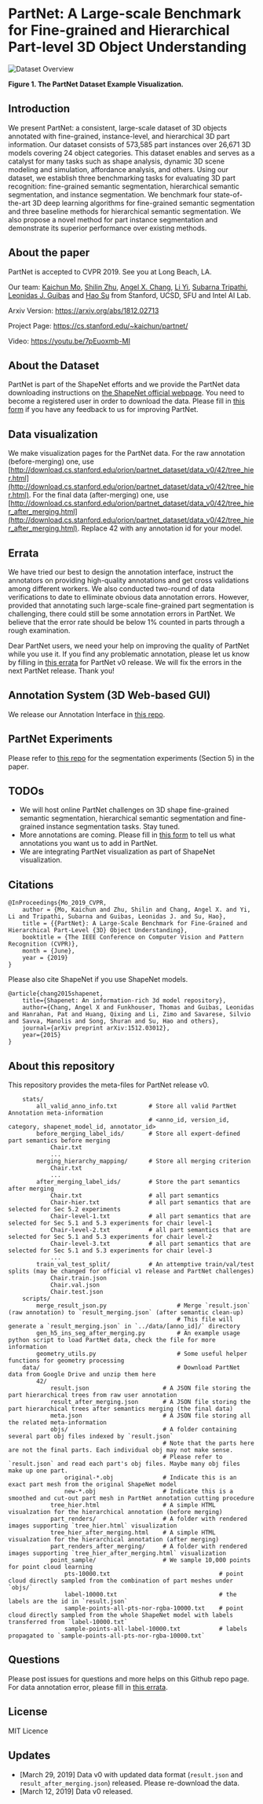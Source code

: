 # PartNet: A Large-scale Benchmark for Fine-grained and Hierarchical Part-level 3D Object Understanding 

![Dataset Overview](https://github.com/daerduoCarey/partnet_dataset/blob/master/images/data_visu.png)

**Figure 1. The PartNet Dataset Example Visualization.**

## Introduction

We present PartNet: a consistent, large-scale dataset of 3D objects annotated with fine-grained, instance-level, and hierarchical 3D part information. Our dataset consists of 573,585 part instances over 26,671 3D models covering 24 object categories. This dataset enables and serves as a catalyst for many tasks such as shape analysis, dynamic 3D scene modeling and simulation, affordance analysis, and others. Using our dataset, we establish three benchmarking tasks for evaluating 3D part recognition: fine-grained semantic segmentation, hierarchical semantic segmentation, and instance segmentation. We benchmark four state-of-the-art 3D deep learning algorithms for fine-grained semantic segmentation and three baseline methods for hierarchical semantic segmentation. We also propose a novel method for part instance segmentation and demonstrate its superior performance over existing methods.

## About the paper

PartNet is accepted to CVPR 2019. See you at Long Beach, LA.

Our team: [Kaichun Mo](https://cs.stanford.edu/~kaichun), [Shilin Zhu](http://cseweb.ucsd.edu/~shz338/), [Angel X. Chang](https://angelxuanchang.github.io/), [Li Yi](https://cs.stanford.edu/~ericyi/), [Subarna Tripathi](https://subarnatripathi.github.io/), [Leonidas J. Guibas](https://geometry.stanford.edu/member/guibas/) and [Hao Su](http://cseweb.ucsd.edu/~haosu/) from Stanford, UCSD, SFU and Intel AI Lab.

Arxiv Version: https://arxiv.org/abs/1812.02713

Project Page: https://cs.stanford.edu/~kaichun/partnet/

Video: https://youtu.be/7pEuoxmb-MI

## About the Dataset

PartNet is part of the ShapeNet efforts and we provide the PartNet data downloading instructions on [the ShapeNet official webpage](https://www.shapenet.org/download/parts). You need to become a registered user in order to download the data. Please fill in [this form](https://docs.google.com/forms/d/e/1FAIpQLSetsP7aj-Hy0gvP2FxRT3aTIrc_IMqSqR-5Xl8P3x2awDkQbw/viewform?usp=sf_link) if you have any feedback to us for improving PartNet.

## Data visualization

We make visualization pages for the PartNet data. For the raw annotation (before-merging) one, use [http://download.cs.stanford.edu/orion/partnet_dataset/data_v0/42/tree_hier.html](http://download.cs.stanford.edu/orion/partnet_dataset/data_v0/42/tree_hier.html). For the final data (after-merging) one, use [http://download.cs.stanford.edu/orion/partnet_dataset/data_v0/42/tree_hier_after_merging.html](http://download.cs.stanford.edu/orion/partnet_dataset/data_v0/42/tree_hier_after_merging.html). Replace 42 with any annotation id for your model.

## Errata

We have tried our best to design the annotation interface, instruct the annotators on providing high-quality annotations and get cross validations among different workers. We also conducted two-round of data verifications to date to elliminate obvious data annotation errors. 
However, provided that annotating such large-scale fine-grained part segmentation is challenging, there could still be some annotation errors in PartNet. We believe that the error rate should be below 1% counted in parts through a rough examination.

Dear PartNet users, we need your help on improving the quality of PartNet while you use it. If you find any problematic annotation, please let us know by filling in [this errata](https://docs.google.com/spreadsheets/d/1Q_6r9EblZdP9Grhhm2ob4u0FQ8xurAThlgK-qAcjYP0/edit?usp=sharing) for PartNet v0 release. We will fix the errors in the next PartNet release. Thank you!

## Annotation System (3D Web-based GUI)

We release our Annotation Interface in [this repo](https://github.com/daerduocarey/partnet_anno_system).

## PartNet Experiments

Please refer to [this repo](https://github.com/daerduocarey/partnet_seg_exps) for the segmentation experiments (Section 5) in the paper.

## TODOs

* We will host online PartNet challenges on 3D shape fine-grained semantic segmentation, hierarchical semantic segmentation and fine-grained instance segmentation tasks. Stay tuned.
* More annotations are coming. Please fill in [this form](https://docs.google.com/forms/d/e/1FAIpQLSetsP7aj-Hy0gvP2FxRT3aTIrc_IMqSqR-5Xl8P3x2awDkQbw/viewform?usp=sf_link) to tell us what annotations you want us to add in PartNet.
* We are integrating PartNet visualization as part of ShapeNet visualization.

## Citations

    @InProceedings{Mo_2019_CVPR,
        author = {Mo, Kaichun and Zhu, Shilin and Chang, Angel X. and Yi, Li and Tripathi, Subarna and Guibas, Leonidas J. and Su, Hao},
        title = {{PartNet}: A Large-Scale Benchmark for Fine-Grained and Hierarchical Part-Level {3D} Object Understanding},
        booktitle = {The IEEE Conference on Computer Vision and Pattern Recognition (CVPR)},
        month = {June},
        year = {2019}
    }

Please also cite ShapeNet if you use ShapeNet models.

    @article{chang2015shapenet,
        title={Shapenet: An information-rich 3d model repository},
        author={Chang, Angel X and Funkhouser, Thomas and Guibas, Leonidas and Hanrahan, Pat and Huang, Qixing and Li, Zimo and Savarese, Silvio and Savva, Manolis and Song, Shuran and Su, Hao and others},
        journal={arXiv preprint arXiv:1512.03012},
        year={2015}
    }

## About this repository

This repository provides the meta-files for PartNet release v0. 


```
    stats/
        all_valid_anno_info.txt         # Store all valid PartNet Annotation meta-information
                                        # <anno_id, version_id, category, shapenet_model_id, annotator_id>
        before_merging_label_ids/       # Store all expert-defined part semantics before merging
            Chair.txt
            ...
        merging_hierarchy_mapping/      # Store all merging criterion
            Chair.txt
            ...
        after_merging_label_ids/        # Store the part semantics after merging
            Chair.txt                   # all part semantics
            Chair-hier.txt              # all part semantics that are selected for Sec 5.2 experiments
            Chair-level-1.txt           # all part semantics that are selected for Sec 5.1 and 5.3 experiments for chair level-1
            Chair-level-2.txt           # all part semantics that are selected for Sec 5.1 and 5.3 experiments for chair level-2
            Chair-level-3.txt           # all part semantics that are selected for Sec 5.1 and 5.3 experiments for chair level-3
            ...
        train_val_test_split/           # An attemptive train/val/test splits (may be changed for official v1 release and PartNet challenges)
            Chair.train.json
            Chair.val.json
            Chair.test.json
    scripts/
        merge_result_json.py                    # Merge `result.json` (raw annotation) to `result_merging.json` (after semantic clean-up)
                                                # This file will generate a `result_merging.json` in `../data/[anno_id]/` directory
        gen_h5_ins_seg_after_merging.py         # An example usage python script to load PartNet data, check the file for more information
        geometry_utils.py                       # Some useful helper functions for geometry processing
    data/                                       # Download PartNet data from Google Drive and unzip them here
        42/
            result.json                     # A JSON file storing the part hierarchical trees from raw user annotation
            result_after_merging.json       # A JSON file storing the part hierarchical trees after semantics merging (the final data)
            meta.json                       # A JSON file storing all the related meta-information
            objs/                           # A folder containing several part obj files indexed by `result.json`
                                            # Note that the parts here are not the final parts. Each individual obj may not make sense.
                                            # Please refer to `result.json` and read each part's obj files. Maybe many obj files make up one part.
                original-*.obj              # Indicate this is an exact part mesh from the original ShapeNet model
                new-*.obj                   # Indicate this is a smoothed and cut-out part mesh in PartNet annotation cutting procedure
            tree_hier.html                  # A simple HTML visualzation for the hierarchical annotation (before merging)
            part_renders/                   # A folder with rendered images supporting `tree_hier.html` visualization
            tree_hier_after_merging.html    # A simple HTML visualzation for the hierarchical annotation (after merging)
            part_renders_after_merging/     # A folder with rendered images supporting `tree_hier_after_merging.html` visualization
            point_sample/                   # We sample 10,000 points for point cloud learning
                pts-10000.txt                               # point cloud directly sampled from the combination of part meshes under `objs/`
                label-10000.txt                             # the labels are the id in `result.json`
                sample-points-all-pts-nor-rgba-10000.txt    # point cloud directly sampled from the whole ShapeNet model with labels transferred from `label-10000.txt`
                sample-points-all-label-10000.txt           # labels propagated to `sample-points-all-pts-nor-rgba-10000.txt`

```

## Questions

Please post issues for questions and more helps on this Github repo page. For data annotation error, please fill in [this errata](https://docs.google.com/spreadsheets/d/1Q_6r9EblZdP9Grhhm2ob4u0FQ8xurAThlgK-qAcjYP0/edit?usp=sharing).


## License

MIT Licence

## Updates

* [March 29, 2019] Data v0 with updated data format (`result.json` and `result_after_merging.json`) released. Please re-download the data.
* [March 12, 2019] Data v0 released.

